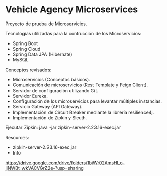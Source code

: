 # Vehicle Agency Microservices
Proyecto de prueba de Microservicios.

Tecnologías utilizadas para la contrucción de los Microservicios:
- Spring Boot
- Spring Cloud
- Spring Data JPA (Hibernate)
- MySQL

Conceptos revisados:
- Microservicios (Conceptos básicos).
- Comunicación de microservicios (Rest Template y Feign Client).
- Servidor de configuración utilizando Git.
- Servidor Eureka.
- Configuración de los microservicios para levantar múltiples instancias.
- Servicio Gateway (API Gateway).
- Implementación de Circuit Breaker mediante la librería resilience4j.
- Implementación de Zipkin y Sleuth.

Ejecutar Zipkin:
java -jar zipkin-server-2.23.16-exec.jar

Resources:
- zipkin-server-2.23.16-exec.jar
- Info

https://drive.google.com/drive/folders/1biWr02AmsHLo-IjNWBt_wkVACVGrZ2e-?usp=sharing
